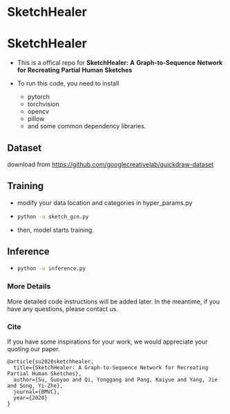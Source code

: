 # SketchHealer
# SketchHealer

-   This is a offical repo for **SketchHealer:** **A** **Graph-to-Sequence** **Network** **for** **Recreating** **Partial** **Human** **Sketches**

-   To run this code, you need to install 
    -   pytorch
    -   torchvision
    -   opencv
    -   pillow
    -   and some common dependency libraries.

## Dataset
download from https://github.com/googlecreativelab/quickdraw-dataset

## Training

-   modify your data location and categories in hyper_params.py

-   ```sh
    python -u sketch_gcn.py
    ```

-   then, model starts training.

## Inference

-   ```sh
    python -u inference.py
    ```

### More Details

More detailed code instructions will be added later. In the meantime, if you have any questions, please contact us.

### Cite

If you have some inspirations for your work, we would appreciate your quoting our paper.
```
@article{su2020sketchhealer,
  title={SketchHealer: A Graph-to-Sequence Network for Recreating Partial Human Sketches},
  author={Su, Guoyao and Qi, Yonggang and Pang, Kaiyue and Yang, Jie and Song, Yi-Zhe},
  journal={BMVC},
  year={2020}
}
```
